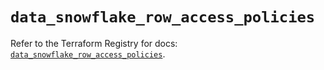 # `data_snowflake_row_access_policies`

Refer to the Terraform Registry for docs: [`data_snowflake_row_access_policies`](https://registry.terraform.io/providers/snowflake-labs/snowflake/0.93.0/docs/data-sources/row_access_policies).
